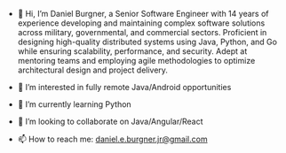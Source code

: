 - 👋 Hi, I’m Daniel Burgner, a Senior Software Engineer with 14 years of experience developing and maintaining complex software solutions across military, governmental, and commercial sectors. Proficient in designing high-quality distributed systems using Java, Python, and Go while ensuring scalability, performance, and security. Adept at mentoring teams and employing agile methodologies to optimize architectural design and project delivery.
  
- 👀 I’m interested in fully remote Java/Android opportunities 
- 🌱 I’m currently learning Python
- 💞️ I’m looking to collaborate on Java/Angular/React
- 📫 How to reach me:  daniel.e.burgner.jr@gmail.com

<!---
dburgnerjr/dburgnerjr is a ✨ special ✨ repository because its `README.md` (this file) appears on your GitHub profile.
You can click the Preview link to take a look at your changes.
--->
